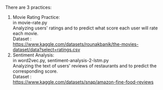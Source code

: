 There are 3 practices:
1. Movie Rating Practice:\
in movie-rate.py\
Analyzing users' ratings and to predict what score each user will rate each movie.\
Dataset :\
https://www.kaggle.com/datasets/rounakbanik/the-movies-dataset/data?select=ratings.csv
2. Sentiment Analysis:\
in word2vec.py, sentiment-analysis-2-lstm.py\
Analyzing the text of users' reviews of restaurants and to predict the corresponding score.\
Dataset :\
https://www.kaggle.com/datasets/snap/amazon-fine-food-reviews
